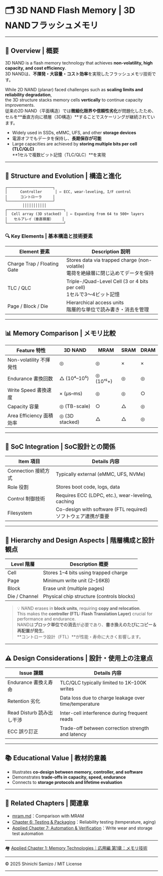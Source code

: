 # 🗂️ 3D NAND Flash Memory | 3D NANDフラッシュメモリ

---

## 📘 Overview | 概要

3D NAND is a flash memory technology that achieves **non-volatility, high capacity, and cost efficiency**.  
3D NANDは、**不揮発・大容量・コスト効率**を実現したフラッシュメモリ技術です。

While 2D NAND (planar) faced challenges such as **scaling limits and reliability degradation**,  
the 3D structure stacks memory cells **vertically** to continue capacity improvements.  
従来の2D NAND（平面構造）では**微細化限界や信頼性劣化**が問題化したため、  
セルを**垂直方向に積層（3D構造）**することでスケーリングが継続されています。

- Widely used in SSDs, eMMC, UFS, and other **storage devices**  
- 電源オフでもデータを保持し、**長期保存が可能**  
- Large capacities are achieved by **storing multiple bits per cell (TLC/QLC)**  
  **1セルで複数ビット記憶（TLC/QLC）**を実現

---

## 🧱 Structure and Evolution | 構造と進化

```
┌─────────────────────┐
│      Controller      │ ← ECC, wear-leveling, I/F control  
│      コントローラ     │
└─────────────────────┘
        │││││││││││
┌──────────────────────────┐
│  Cell array (3D stacked)  │ ← Expanding from 64 to 500+ layers  
│   セルアレイ（垂直積層）    │
└──────────────────────────┘
```

### 🔍 Key Elements | 基本構造と技術要素

| Element 要素 | Description 説明 |
|--------------|------------------|
| Charge Trap / Floating Gate | Stores data via trapped charge (non-volatile) <br> 電荷を絶縁層に閉じ込めてデータを保持 |
| TLC / QLC | Triple-/Quad-Level Cell (3 or 4 bits per cell) <br> 1セルで3〜4ビット記憶 |
| Page / Block / Die | Hierarchical access units <br> 階層的な単位で読み書き・消去を管理 |

---

## 📊 Memory Comparison | メモリ比較

| Feature 特性 | 3D NAND | MRAM | SRAM | DRAM |
|---------------|---------|------|------|------|
| Non-volatility 不揮発性 | ◎ | ◎ | × | × |
| Endurance 書換回数 | △ (10⁴–10⁵) | ◎ (10¹⁵+) | ◎ | ◎ |
| Write Speed 書換速度 | × (µs–ms) | ◎ | ◎ | ○ |
| Capacity 容量 | ◎ (TB-scale) | ○ | △ | ◎ |
| Area Efficiency 面積効率 | ◎ (3D stacked) | △ | △ | ◎ |

---

## 🧭 SoC Integration | SoC設計との関係

| Item 項目 | Details 内容 |
|-----------|--------------|
| Connection 接続方式 | Typically external (eMMC, UFS, NVMe) |
| Role 役割 | Stores boot code, logs, data |
| Control 制御技術 | Requires ECC (LDPC, etc.), wear-leveling, caching |
| Filesystem | Co-design with software (FTL required) <br> ソフトウェア連携が重要 |

---

## 📌 Hierarchy and Design Aspects | 階層構成と設計観点

| Level 階層 | Description 概要 |
|------------|-----------------|
| Cell | Stores 1–4 bits using trapped charge |
| Page | Minimum write unit (2–16KB) |
| Block | Erase unit (multiple pages) |
| Die / Channel | Physical chip structure (controls blocks) |

> 💡 NAND erases in **block units**, requiring **copy and relocation**.  
> This makes the **controller (FTL: Flash Translation Layer)** crucial for performance and endurance.  
> NANDは**ブロック単位での消去**が必要であり、**書き換えのたびにコピー＆再配置が発生**。  
> **コントローラ設計（FTL）**が性能・寿命に大きく影響します。

---

## ⚠️ Design Considerations | 設計・使用上の注意点

| Issue 課題 | Details 内容 |
|------------|--------------|
| Endurance 書換え寿命 | TLC/QLC typically limited to 1K–100K writes |
| Retention 劣化 | Data loss due to charge leakage over time/temperature |
| Read Disturb 読み出し干渉 | Inter-cell interference during frequent reads |
| ECC 誤り訂正 | Trade-off between correction strength and latency |

---

## 📚 Educational Value | 教材的意義

- Illustrates **co-design between memory, controller, and software**  
- Demonstrates **trade-offs in capacity, speed, endurance**  
- Connects to **storage protocols and lifetime evaluation**

---

## 🔗 Related Chapters | 関連章

- [mram.md](./mram.md)：Comparison with MRAM  
- [Chapter 6: Testing & Packaging](../chapter6_test_and_package/)：Reliability testing (temperature, aging)  
- [Applied Chapter 7: Automation & Verification](../d_chapter7_automation_and_verification/)：Write wear and storage test automation

---

🏘 [Applied Chapter 1: Memory Technologies｜応用編 第1章：メモリ技術](../d_chapter1_memory_technologies/README.md)

---

© 2025 Shinichi Samizo / MIT License

---
